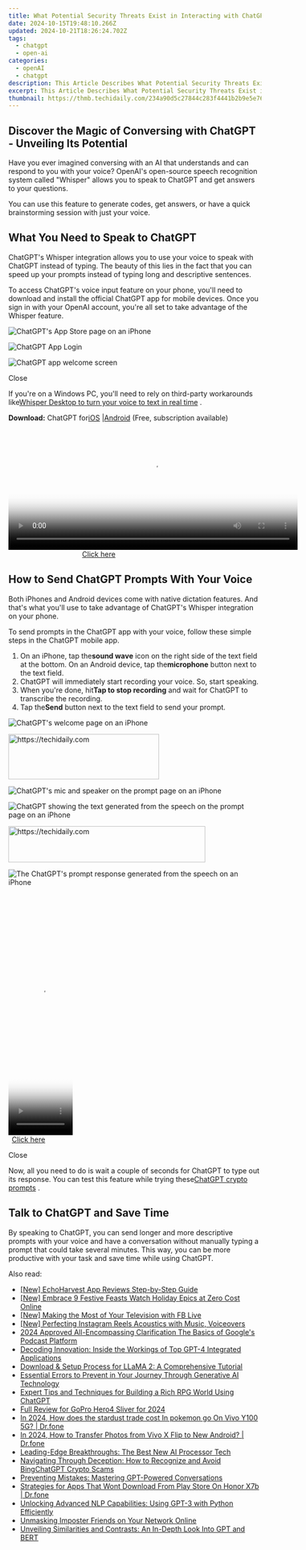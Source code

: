 ```yaml
---
title: What Potential Security Threats Exist in Interacting with ChatGPT?
date: 2024-10-15T19:48:10.266Z
updated: 2024-10-21T18:26:24.702Z
tags:
  - chatgpt
  - open-ai
categories:
  - openAI
  - chatgpt
description: This Article Describes What Potential Security Threats Exist in Interacting with ChatGPT?
excerpt: This Article Describes What Potential Security Threats Exist in Interacting with ChatGPT?
thumbnail: https://thmb.techidaily.com/234a90d5c27844c283f4441b2b9e5e76ee9e8064b4a1ba5d5f5c1598b8d0670d.jpg
---
```


## Discover the Magic of Conversing with ChatGPT - Unveiling Its Potential

 Have you ever imagined conversing with an AI that understands and can respond to you with your voice? OpenAI's open-source speech recognition system called "Whisper" allows you to speak to ChatGPT and get answers to your questions.

 You can use this feature to generate codes, get answers, or have a quick brainstorming session with just your voice.

## What You Need to Speak to ChatGPT

 ChatGPT's Whisper integration allows you to use your voice to speak with ChatGPT instead of typing. The beauty of this lies in the fact that you can speed up your prompts instead of typing long and descriptive sentences.

 To access ChatGPT's voice input feature on your phone, you'll need to download and install the official ChatGPT app for mobile devices. Once you sign in with your OpenAI account, you're all set to take advantage of the Whisper feature.

![ChatGPT's App Store page on an iPhone](https://static1.makeuseofimages.com/wordpress/wp-content/uploads/2023/08/chatgpt-s-app-store-page-on-an-iphone.jpg)

![ChatGPT App Login](https://static1.makeuseofimages.com/wordpress/wp-content/uploads/2023/05/chatgpt-app-login.jpg)

![ChatGPT app welcome screen](https://static1.makeuseofimages.com/wordpress/wp-content/uploads/2023/05/chatgpt-app-welcome-screen.jpg)

Close

 If you're on a Windows PC, you'll need to rely on third-party workarounds like[Whisper Desktop to turn your voice to text in real time](https://www.makeuseof.com/windows-whisper-desktop-guide/) .

**Download:** ChatGPT for[iOS](http://apps.apple.com/app/openai-chatgpt/id6448311069) |[Android](https://www.anrdoezrs.net/links/7251228/type/dlg/sid/UUmuoUeUpU2029654/https://play.google.com/store/apps/details?id=com.openai.chatgpt&hl=en&gl=US) (Free, subscription available)

<!-- affiliate ads begin -->
<span id="1983539">
					<video width="576" height="240" style="cursor:pointer"
           poster="//a.impactradius-go.com/display-clicktoplayimage/1983539.png"
           onclick="if(!this.playClicked){this.play();this.setAttribute('controls',true);this.playClicked=true;}">
	   <source src="//a.impactradius-go.com/display-ad/22993-1983539">
	   <img src="//a.impactradius-go.com/display-clicktoplayimage/1983539.png" style="border: none; height: 100%; width: 100%; object-fit: contain">
	</video>
	<div style="width:360px;text-align:center"><a href="javascript:window.open(decodeURIComponent('https%3A%2F%2Fhomestyler.sjv.io%2Fc%2F5597632%2F1983539%2F22993'), '_blank');void(0);">Click here</a></div>
</span>
<img height="0" width="0" src="https://imp.pxf.io/i/5597632/1983539/22993" style="position:absolute;visibility:hidden;" border="0" />
<!-- affiliate ads end -->

## How to Send ChatGPT Prompts With Your Voice

 Both iPhones and Android devices come with native dictation features. And that's what you'll use to take advantage of ChatGPT's Whisper integration on your phone.

 To send prompts in the ChatGPT app with your voice, follow these simple steps in the ChatGPT mobile app.

1. On an iPhone, tap the**sound wave** icon on the right side of the text field at the bottom. On an Android device, tap the**microphone** button next to the text field.
2. ChatGPT will immediately start recording your voice. So, start speaking.
3. When you're done, hit**Tap to stop recording** and wait for ChatGPT to transcribe the recording.
4. Tap the**Send** button next to the text field to send your prompt.

![ChatGPT's welcome page on an iPhone](https://static1.makeuseofimages.com/wordpress/wp-content/uploads/2023/09/img_4309.jpg)

<!-- affiliate ads begin -->
<a href="https://aligracehair.sjv.io/c/5597632/1948876/19272" target="_top" id="1948876">
  <img src="//a.impactradius-go.com/display-ad/19272-1948876" border="0" alt="https://techidaily.com" width="300" height="90"/>
</a>
<img height="0" width="0" src="https://aligracehair.sjv.io/i/5597632/1948876/19272" style="position:absolute;visibility:hidden;" border="0" />
<!-- affiliate ads end -->

![ChatGPT's mic and speaker on the prompt page on an iPhone](https://static1.makeuseofimages.com/wordpress/wp-content/uploads/2023/09/img_4311.jpg)

![ChatGPT showing the text generated from the speech on the prompt page on an iPhone](https://static1.makeuseofimages.com/wordpress/wp-content/uploads/2023/09/img_4313.jpg)

<!-- affiliate ads begin -->
<a href="https://aligracehair.sjv.io/c/5597632/2135373/19272" target="_top" id="2135373">
  <img src="//a.impactradius-go.com/display-ad/19272-2135373" border="0" alt="https://techidaily.com" width="392" height="72"/>
</a>
<img height="0" width="0" src="https://aligracehair.sjv.io/i/5597632/2135373/19272" style="position:absolute;visibility:hidden;" border="0" />
<!-- affiliate ads end -->

![The ChatGPT's prompt response generated from the speech on an iPhone](https://static1.makeuseofimages.com/wordpress/wp-content/uploads/2023/09/img_4314.jpg)

<!-- affiliate ads begin -->
<span id="1977006">
					<video width="128" height="480" style="cursor:pointer"
           poster="//a.impactradius-go.com/display-clicktoplayimage/1977006.png"
           onclick="if(!this.playClicked){this.play();this.setAttribute('controls',true);this.playClicked=true;}">
	   <source src="//a.impactradius-go.com/display-ad/22993-1977006">
	   <img src="//a.impactradius-go.com/display-clicktoplayimage/1977006.png" style="border: none; height: 100%; width: 100%; object-fit: contain">
	</video>
	<div style="width:80px;text-align:center"><a href="javascript:window.open(decodeURIComponent('https%3A%2F%2Fhomestyler.sjv.io%2Fc%2F5597632%2F1977006%2F22993'), '_blank');void(0);">Click here</a></div>
</span>
<img height="0" width="0" src="https://imp.pxf.io/i/5597632/1977006/22993" style="position:absolute;visibility:hidden;" border="0" />
<!-- affiliate ads end -->

Close

 Now, all you need to do is wait a couple of seconds for ChatGPT to type out its response. You can test this feature while trying these[ChatGPT crypto prompts](https://www.makeuseof.com/the-best-chatgpt-crypto-prompts/) .

## Talk to ChatGPT and Save Time

 By speaking to ChatGPT, you can send longer and more descriptive prompts with your voice and have a conversation without manually typing a prompt that could take several minutes. This way, you can be more productive with your task and save time while using ChatGPT.

<ins class="adsbygoogle"
     style="display:block"
     data-ad-format="autorelaxed"
     data-ad-client="ca-pub-7571918770474297"
     data-ad-slot="1223367746"></ins>

<ins class="adsbygoogle"
     style="display:block"
     data-ad-client="ca-pub-7571918770474297"
     data-ad-slot="8358498916"
     data-ad-format="auto"
     data-full-width-responsive="true"></ins>

<span class="atpl-alsoreadstyle">Also read:</span>
<div><ul>
<li><a href="https://screen-mirroring-recording.techidaily.com/new-echoharvest-app-reviews-step-by-step-guide/"><u>[New] EchoHarvest App Reviews Step-by-Step Guide</u></a></li>
<li><a href="https://youtube-videos.techidaily.com/new-embrace-9-festive-feasts-watch-holiday-epics-at-zero-cost-online/"><u>[New] Embrace 9 Festive Feasts Watch Holiday Epics at Zero Cost Online</u></a></li>
<li><a href="https://facebook-video-recording.techidaily.com/new-making-the-most-of-your-television-with-fb-live/"><u>[New] Making the Most of Your Television with FB Live</u></a></li>
<li><a href="https://instagram-clips.techidaily.com/new-perfecting-instagram-reels-acoustics-with-music-voiceovers/"><u>[New] Perfecting Instagram Reels Acoustics with Music, Voiceovers</u></a></li>
<li><a href="https://fox-links.techidaily.com/2024-approved-all-encompassing-clarification-the-basics-of-googles-podcast-platform/"><u>2024 Approved All-Encompassing Clarification The Basics of Google's Podcast Platform</u></a></li>
<li><a href="https://tech-haven.techidaily.com/decoding-innovation-inside-the-workings-of-top-gpt-4-integrated-applications/"><u>Decoding Innovation: Inside the Workings of Top GPT-4 Integrated Applications</u></a></li>
<li><a href="https://tech-haven.techidaily.com/download-and-setup-process-for-llama-2-a-comprehensive-tutorial/"><u>Download & Setup Process for LLaMA 2: A Comprehensive Tutorial</u></a></li>
<li><a href="https://tech-haven.techidaily.com/essential-errors-to-prevent-in-your-journey-through-generative-ai-technology/"><u>Essential Errors to Prevent in Your Journey Through Generative AI Technology</u></a></li>
<li><a href="https://tech-haven.techidaily.com/expert-tips-and-techniques-for-building-a-rich-rpg-world-using-chatgpt/"><u>Expert Tips and Techniques for Building a Rich RPG World Using ChatGPT</u></a></li>
<li><a href="https://some-knowledge.techidaily.com/full-review-for-gopro-hero4-sliver-for-2024/"><u>Full Review for GoPro Hero4 Sliver for 2024</u></a></li>
<li><a href="https://change-location.techidaily.com/in-2024-how-does-the-stardust-trade-cost-in-pokemon-go-on-vivo-y100-5g-drfone-by-drfone-virtual-android/"><u>In 2024, How does the stardust trade cost In pokemon go On Vivo Y100 5G? | Dr.fone</u></a></li>
<li><a href="https://android-transfer.techidaily.com/in-2024-how-to-transfer-photos-from-vivo-x-flip-to-new-android-drfone-by-drfone-transfer-from-android-transfer-from-android/"><u>In 2024, How to Transfer Photos from Vivo X Flip to New Android? | Dr.fone</u></a></li>
<li><a href="https://tech-haven.techidaily.com/leading-edge-breakthroughs-the-best-new-ai-processor-tech/"><u>Leading-Edge Breakthroughs: The Best New AI Processor Tech</u></a></li>
<li><a href="https://tech-haven.techidaily.com/navigating-through-deception-how-to-recognize-and-avoid-bingchatgpt-crypto-scams/"><u>Navigating Through Deception: How to Recognize and Avoid BingChatGPT Crypto Scams</u></a></li>
<li><a href="https://tech-haven.techidaily.com/preventing-mistakes-mastering-gpt-powered-conversations/"><u>Preventing Mistakes: Mastering GPT-Powered Conversations</u></a></li>
<li><a href="https://howto.techidaily.com/strategies-for-apps-that-wont-download-from-play-store-on-honor-x7b-drfone-by-drfone-fix-android-problems-fix-android-problems/"><u>Strategies for Apps That Wont Download From Play Store On Honor X7b | Dr.fone</u></a></li>
<li><a href="https://tech-haven.techidaily.com/unlocking-advanced-nlp-capabilities-using-gpt-3-with-python-efficiently/"><u>Unlocking Advanced NLP Capabilities: Using GPT-3 with Python Efficiently</u></a></li>
<li><a href="https://technical-tips.techidaily.com/unmasking-imposter-friends-on-your-network-online/"><u>Unmasking Imposter Friends on Your Network Online</u></a></li>
<li><a href="https://tech-haven.techidaily.com/unveiling-similarities-and-contrasts-an-in-depth-look-into-gpt-and-bert/"><u>Unveiling Similarities and Contrasts: An In-Depth Look Into GPT and BERT</u></a></li>
</ul></div>

